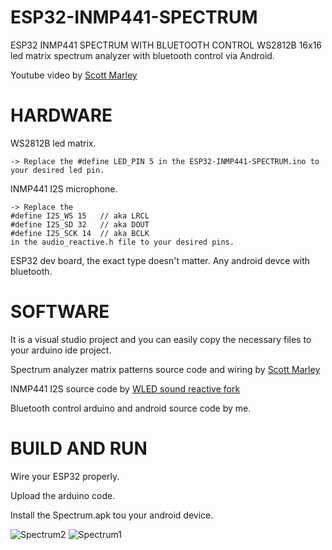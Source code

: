 # ESP32-INMP441-SPECTRUM
ESP32 INMP441 SPECTRUM WITH BLUETOOTH CONTROL
WS2812B 16x16 led matrix spectrum analyzer with bluetooth control via Android.

Youtube video by [Scott Marley](https://www.youtube.com/watch?v=9PEjvFkdpIE)

# HARDWARE
WS2812B led matrix.

    -> Replace the #define LED_PIN 5 in the ESP32-INMP441-SPECTRUM.ino to your desired led pin.
INMP441 I2S microphone.

    -> Replace the
    #define I2S_WS 15   // aka LRCL
    #define I2S_SD 32   // aka DOUT
    #define I2S_SCK 14  // aka BCLK
    in the audio_reactive.h file to your desired pins.
ESP32 dev board, the exact type doesn't matter.
Any android devce with bluetooth.

# SOFTWARE
It is a visual studio project and you can easily copy the necessary files to your arduino ide project.

Spectrum analyzer matrix patterns source code and wiring by [Scott Marley](https://github.com/s-marley/ESP32-INMP441-Matrix-VU)

INMP441 I2S source code by [WLED sound reactive fork](https://github.com/atuline/WLED)

Bluetooth control arduino and android source code by me.

# BUILD AND RUN
Wire your ESP32 properly.

Upload the arduino code.

Install the Spectrum.apk tou your android device.

![Spectrum2](https://user-images.githubusercontent.com/61933721/123283652-434b4280-d514-11eb-9d7d-b424968e906e.jpg)
![Spectrum1](https://user-images.githubusercontent.com/61933721/123283635-40e8e880-d514-11eb-9f5c-1d3c8222d49a.jpg)
